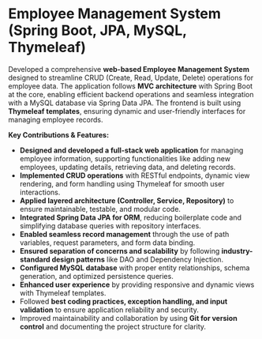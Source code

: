 # Employee Management System (Spring Boot, JPA, MySQL, Thymeleaf)

Developed a comprehensive **web-based Employee Management System** designed to streamline CRUD (Create, Read, Update, Delete) operations for employee data. The application follows **MVC architecture** with Spring Boot at the core, enabling efficient backend operations and seamless integration with a MySQL database via Spring Data JPA. The frontend is built using **Thymeleaf templates**, ensuring dynamic and user-friendly interfaces for managing employee records.

**Key Contributions & Features:**

* **Designed and developed a full-stack web application** for managing employee information, supporting functionalities like adding new employees, updating details, retrieving data, and deleting records.
* **Implemented CRUD operations** with RESTful endpoints, dynamic view rendering, and form handling using Thymeleaf for smooth user interactions.
* **Applied layered architecture (Controller, Service, Repository)** to ensure maintainable, testable, and modular code.
* **Integrated Spring Data JPA for ORM**, reducing boilerplate code and simplifying database queries with repository interfaces.
* **Enabled seamless record management** through the use of path variables, request parameters, and form data binding.
* **Ensured separation of concerns and scalability** by following **industry-standard design patterns** like DAO and Dependency Injection.
* **Configured MySQL database** with proper entity relationships, schema generation, and optimized persistence queries.
* **Enhanced user experience** by providing responsive and dynamic views with Thymeleaf templates.
* Followed **best coding practices, exception handling, and input validation** to ensure application reliability and security.
* Improved maintainability and collaboration by using **Git for version control** and documenting the project structure for clarity.
